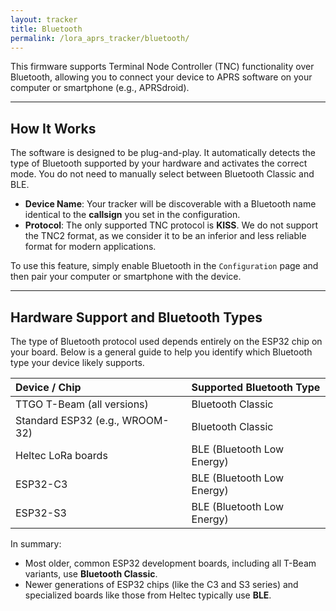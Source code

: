 ```yaml
---
layout: tracker
title: Bluetooth
permalink: /lora_aprs_tracker/bluetooth/
---
```


This firmware supports Terminal Node Controller (TNC) functionality over Bluetooth, allowing you to connect your device to APRS software on your computer or smartphone (e.g., APRSdroid).

---

## How It Works

The software is designed to be plug-and-play. It automatically detects the type of Bluetooth supported by your hardware and activates the correct mode. You do not need to manually select between Bluetooth Classic and BLE.

-   **Device Name**: Your tracker will be discoverable with a Bluetooth name identical to the **callsign** you set in the configuration.
-   **Protocol**: The only supported TNC protocol is **KISS**. We do not support the TNC2 format, as we consider it to be an inferior and less reliable format for modern applications.

To use this feature, simply enable Bluetooth in the `Configuration` page and then pair your computer or smartphone with the device.

---

## Hardware Support and Bluetooth Types

The type of Bluetooth protocol used depends entirely on the ESP32 chip on your board. Below is a general guide to help you identify which Bluetooth type your device likely supports.

| Device / Chip                   | Supported Bluetooth Type   |
| :------------------------------ | :------------------------- |
| TTGO T-Beam (all versions)      | Bluetooth Classic          |
| Standard ESP32 (e.g., WROOM-32) | Bluetooth Classic          |
| Heltec LoRa boards              | BLE (Bluetooth Low Energy) |
| ESP32-C3                        | BLE (Bluetooth Low Energy) |
| ESP32-S3                        | BLE (Bluetooth Low Energy) |

In summary:

-   Most older, common ESP32 development boards, including all T-Beam variants, use **Bluetooth Classic**.
-   Newer generations of ESP32 chips (like the C3 and S3 series) and specialized boards like those from Heltec typically use **BLE**.
